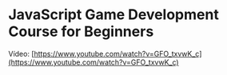# JavaScript Game Development Course for Beginners

Vídeo: [https://www.youtube.com/watch?v=GFO_txvwK_c](https://www.youtube.com/watch?v=GFO_txvwK_c)

